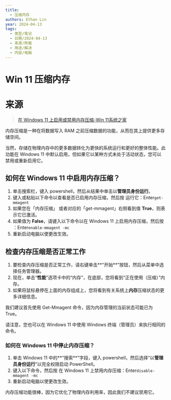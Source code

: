 ```yaml
---
title:
  - 压缩内存
authors: Ethan Lin
year: 2024-04-13
tags:
  - 类型/笔记
  - 日期/2024-04-13
  - 来源/转载
  - 用途/解决
  - 内容/电脑
---
```



# Win 11 压缩内存

# 来源

> [在 Windows 11 上启用或禁用内存压缩-Win 11系统之家](https://www.windows11.pro/256347.html#:~:text=如何在%20Windows%2011%20中启用内存压缩？%201%20单击搜索栏，键入%20powershell，然后从结果中单击以%20管理员身份运行,7%20现在，单击“%20性能%20”选项卡中的“内存”，在底部，您将看到“正在使用（压缩）”内存%E3%80%82%208%20如果将鼠标悬停在上面的内存组成上，您将看到有关系统上%20内存%20压缩状态的更多详细信息%E3%80%82)




内存压缩是一种在将数据写入 RAM 之前压缩数据的功能，从而在其上提供更多存储空间。

当然，存储在物理内存中的更多数据转化为更快的系统运行和更好的整体性能。此功能在 Windows 11 中默认启用，但如果它以某种方式未处于活动状态，您可以禁用或重新启用它。

## 如何在 Windows 11 中启用内存压缩？

1. 单击搜索栏，键入 powershell，然后从结果中单击以**管理员身份运行**。
2. 键入或粘贴以下命令以查看是否已启用内存压缩，然后按 运行它：Enter`get-mmagent`
3. 如果您在「内存压缩」 或者对应的「get-mmagent」右侧看到值 **True**，则表示它已激活。
5. 如果值为 **False**，请键入以下命令以在 Windows 11 上启用内存压缩，然后按 ：Enter`enable-mmagent -mc`
6. 重新启动电脑以使更改生效。

## 检查内存压缩是否正常工作
    
1. 要检查内存压缩是否正常工作，请右键单击**“开始**”按钮，然后从菜单中选择任务管理器。
2. 现在，单击“**性能**”选项卡中的“内存”，在底部，您将看到“正在使用（压缩）”内存。
3. 如果将鼠标悬停在上面的内存组成上，您将看到有关系统上**内存**压缩状态的更多详细信息。

我们建议首先使用 Get-Mmagent 命令，因为内存管理的当前状态可能已为 True。

请注意，您也可以在 Windows 11 中使用 Windows 终端（管理员）来执行相同的命令。

### 如何在 Windows 11 中停止内存压缩？

1. 单击 Windows 11 中的**“搜索**”字段，键入 powershell，然后选择“以**管理员身份运行**”以完全权限启动 PowerShell。
2. 键入以下命令，然后按 在 Windows 11 上禁用内存压缩：Enter`disable-mmagent -mc`
3. 重新启动电脑以使更改生效。

内存压缩功能很棒，因为它优化了物理内存利用率，因此我们不建议禁用它。

